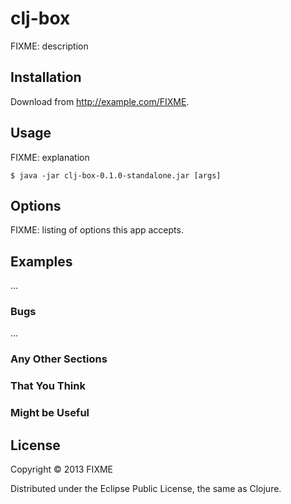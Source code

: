 # clj-box

FIXME: description

## Installation

Download from http://example.com/FIXME.

## Usage

FIXME: explanation

    $ java -jar clj-box-0.1.0-standalone.jar [args]

## Options

FIXME: listing of options this app accepts.

## Examples

...

### Bugs

...

### Any Other Sections
### That You Think
### Might be Useful

## License

Copyright © 2013 FIXME

Distributed under the Eclipse Public License, the same as Clojure.
